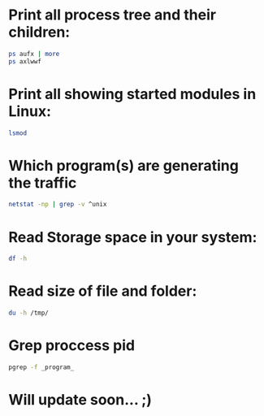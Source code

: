 # Print all process tree and their children:
```bash
ps aufx | more
ps axlwwf 
```

# Print all showing started modules in Linux:
```bash
lsmod
```
# Which program(s) are generating the traffic
```bash
netstat -np | grep -v ^unix
```
# Read Storage space in your system:
```bash
df -h
```
# Read size of file and folder:
```bash
du -h /tmp/
```
# Grep proccess pid
```bash
pgrep -f _program_
```
# Will update soon... ;)
